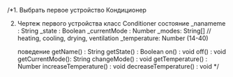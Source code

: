 /*1. Выбрать первое устройство
   Кондиционер

2. Чертеж первого устройства
класс Сonditioner
      состояние
		_nanameme : String
		_state : Boolean
		_currentMode : Number
		_modes: String[]   // heating, cooling, drying, ventilation
		_temperature: Number (14-40)


      поведение
         getName() : String
         getState() : Boolean
         on() : void
         off() : void
	   getCurrentMode(): String
	   changeMode() : void
         getTemperature() : Number
         increaseTemperature() : void
         decreaseTemperature() : void */
